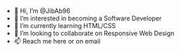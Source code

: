 - 👋 Hi, I’m @JibAb96
- 👀 I’m interested in becoming a Software Developer
- 🌱 I’m currently learning HTML/CSS
- 💞️ I’m looking to collaborate on Responsive Web Design
- 📫 Reach me here or on email 

<!---
JibAb96/JibAb96 is a ✨ special ✨ repository because its `README.md` (this file) appears on your GitHub profile.
You can click the Preview link to take a look at your changes.
--->
